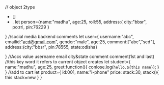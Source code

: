 // object 2type
* []
* .
let person={name:"madhu",
age:25,
roll:55,
address:{
    city:"bbsr",
    po:rrl,
    pin:76229
}

}
//social media backend comments 
let user={
    username:"abc",
    emailid:"acd@gmail.com",
    gender:"male",
    age:25,
    comment:["abc","scd"],
    address:{city:"bbsr",
    pin:78555,
    state:odisha}

}
//Accs value username
email
city&state
comment
comment(1st and last)
//this key word
it refers to current object creates
let student={
    name:"madhu",
    age:25,
    greet:function(){
        conlose.log(`hello,${this name}`);
    }
}
//add to cart
let product={
    id:001,
    name:"i-phone"
    price:
    stack:30,
    stack(){
        this stack=new
    }
}